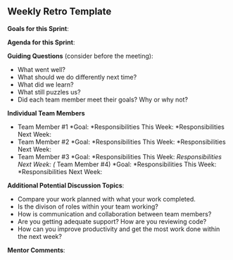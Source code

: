 ## Weekly Retro Template  

**Goals for this Sprint**:

**Agenda for this Sprint**:

**Guiding Questions** (consider before the meeting):

  *  What went well?
  *  What should we do differently next time?
  *  What did we learn?
  *  What still puzzles us?
  *  Did each team member meet their goals? Why or why not?
 
**Individual Team Members**

  *  Team Member #1
    *Goal:
    *Responsibilities This Week:
    *Responsibilities Next Week:
  *  Team Member #2
    *Goal:
    *Responsibilities This Week:
    *Responsibilities Next Week:
  *  Team Member #3
    *Goal:
    *Responsibilities This Week:
    *Responsibilities Next Week:
  (*  Team Member #4)
    *Goal:
    *Responsibilities This Week:
    *Responsibilities Next Week:

**Additional Potential Discussion Topics**:

  *  Compare your work planned with what your work completed. 
  *  Is the divison of roles within your team working?
  *  How is communication and collaboration between team members?
  *  Are you getting adequate support? How are you reviewing code?
  *  How can you improve productivity and get the most work done within the next week?

**Mentor Comments**:
